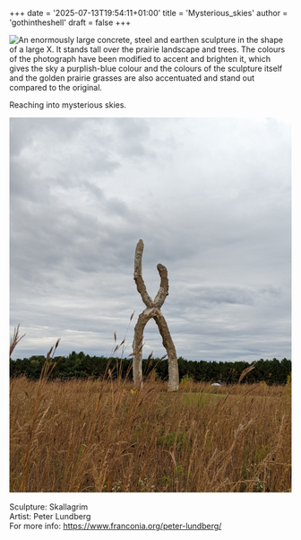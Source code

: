 +++
date = '2025-07-13T19:54:11+01:00'
title = 'Mysterious_skies'
author = 'gothintheshell'
draft = false
+++

![An enormously large concrete, steel and earthen sculpture in the shape of a large X. It stands tall over the prairie landscape and trees. The colours of the photograph have been modified to accent and brighten it, which gives the sky a purplish-blue colour and the colours of the sculpture itself and the golden prairie grasses are also accentuated and stand out compared to the original.](mysterious_skies.jpg)

Reaching into mysterious skies.

![An enormously large concrete, steel and earthen sculpture in the shape of a large X. It stands tall over the prairie landscape and trees.](skallagrim.jpg)

Sculpture: Skallagrim  
Artist: Peter Lundberg  
For more info: https://www.franconia.org/peter-lundberg/

